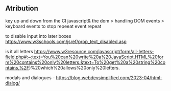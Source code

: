 ## Atribution

key up and down from the CI javascript& the dom > handling DOM events > keyboard events to stop repeeat event.repeat

to disable input into later boxes https://www.w3schools.com/jsref/prop_text_disabled.asp

is it all letters https://www.w3resource.com/javascript/form/all-letters-field.php#:~:text=You%20can%20write%20a%20JavaScript,HTML%20form%20contains%20only%20letters.&text=To%20get%20a%20string%20contains,%2F)%20which%20allows%20only%20letters.

modals and dialogues - https://blog.webdevsimplified.com/2023-04/html-dialog/